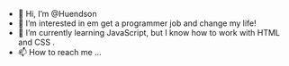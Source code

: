 - 👋 Hi, I’m @Huendson
- 👀 I’m interested in em get a programmer job and change my life!
- 🌱 I’m currently learning JavaScript, but I know how to work with HTML and CSS .
- 📫 How to reach me ...
